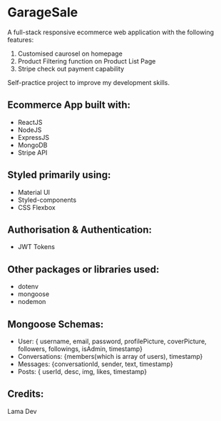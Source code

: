# GarageSale
A full-stack responsive ecommerce web application with the following features:
1. Customised caurosel on homepage
2. Product Filtering function on Product List Page
3. Stripe check out payment capability

Self-practice project to improve my development skills.

## Ecommerce App built with:
- ReactJS
- NodeJS
- ExpressJS
- MongoDB
- Stripe API

## Styled primarily using:
- Material UI
- Styled-components
- CSS Flexbox

## Authorisation & Authentication:
- JWT Tokens

## Other packages or libraries used:
- dotenv
- mongoose
- nodemon

## Mongoose Schemas:
- User: { username, email, password, profilePicture, coverPicture, followers, followings, isAdmin, timestamp}
- Conversations: {members(which is array of users), timestamp}
- Messages: {conversationId, sender, text, timestamp}
- Posts: { userId, desc, img, likes, timestamp}


## Credits:
Lama Dev
